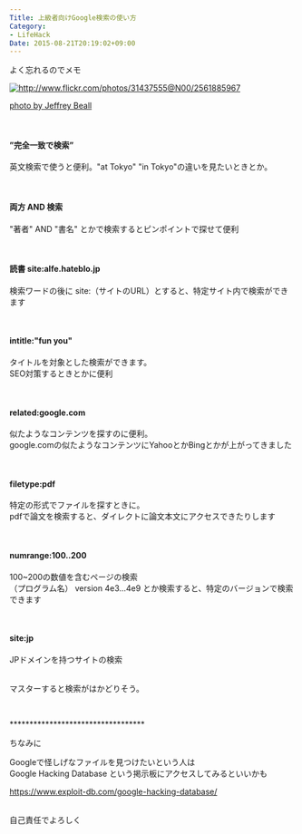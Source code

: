 ```yaml
---
Title: 上級者向けGoogle検索の使い方
Category:
- LifeHack
Date: 2015-08-21T20:19:02+09:00
---
```


<p>よく忘れるのでメモ </p>
<p><a class="http-image" href="http://www.flickr.com/photos/31437555@N00/2561885967" target="_blank"><img class="http-image" src="http://farm4.staticflickr.com/3278/2561885967_f5f0be5834.jpg" alt="http://www.flickr.com/photos/31437555@N00/2561885967" /></a></p>
<p><a href="http://www.flickr.com/photos/31437555@N00/2561885967">photo by Jeffrey Beall</a></p>
<p> </p>
<h4>”完全一致で検索”</h4>
<p>英文検索で使うと便利。"at Tokyo" "in Tokyo"の違いを見たいときとか。</p>
<p> </p>
<h4>両方 AND 検索</h4>
<p>"著者" AND "書名" とかで検索するとピンポイントで探せて便利</p>
<p> </p>
<h4>読書 site:alfe.hateblo.jp</h4>
<p>検索ワードの後に site:（サイトのURL）とすると、特定サイト内で検索ができます</p>
<p> </p>
<h4>intitle:"fun you"</h4>
<p>タイトルを対象とした検索ができます。<br />SEO対策するときとかに便利</p>
<p> </p>
<h4>related:google.com</h4>
<p>似たようなコンテンツを探すのに便利。<br />google.comの似たようなコンテンツにYahooとかBingとかが上がってきました</p>
<p> </p>
<h4>filetype:pdf</h4>
<p>特定の形式でファイルを探すときに。<br />pdfで論文を検索すると、ダイレクトに論文本文にアクセスできたりします</p>
<p> </p>
<h4>numrange:100..200</h4>
<p>100~200の数値を含むページの検索<br />（プログラム名） version 4e3...4e9 とか検索すると、特定のバージョンで検索できます</p>
<p> </p>
<h4>site:jp</h4>
<p>JPドメインを持つサイトの検索</p>
<p><br />マスターすると検索がはかどりそう。</p>
<p> </p>
<p>**********************************</p>
<p>ちなみに</p>
<p>Googleで怪しげなファイルを見つけたいという人は<br />Google Hacking Database という掲示板にアクセスしてみるといいかも</p>
<p><a href="https://www.exploit-db.com/google-hacking-database/">https://www.exploit-db.com/google-hacking-database/</a></p>
<p><br />自己責任でよろしく</p>
<p> </p>
